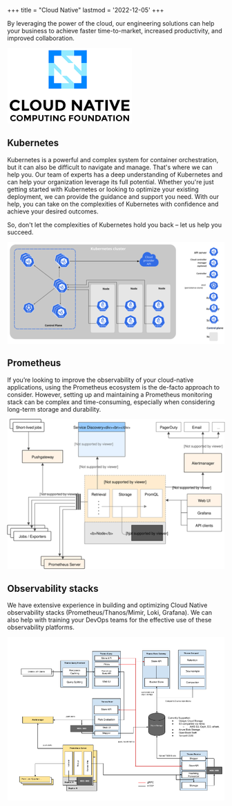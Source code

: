 +++
title = "Cloud Native"
lastmod = '2022-12-05'
+++

By leveraging the power of the cloud, our engineering solutions can help your
business to achieve faster time-to-market, increased productivity, and improved
collaboration.

![Cloud Native](../../../images/cloud-native.png)

<!--more-->

## Kubernetes

Kubernetes is a powerful and complex system for container orchestration, but it
can also be difficult to navigate and manage. That's where we can help you.
Our team of experts has a deep understanding of Kubernetes and can help your
organization leverage its full potential.
Whether you're just getting started with Kubernetes or looking to optimize your
existing deployment, we can provide the guidance and support you need.
With our help, you can take on the complexities of Kubernetes with confidence
and achieve your desired outcomes.

So, don't let the complexities of Kubernetes hold you back – let us help you
succeed.

![Kubernetes architecture](../../../images/components-of-kubernetes.svg)

## Prometheus

If you’re looking to improve the observability of your cloud-native
applications, using the Prometheus ecosystem is the de-facto approach to
consider. However, setting up and maintaining a Prometheus monitoring stack can
be complex and time-consuming, especially when considering long-term storage
and durability.


![Prometheus Components](../../../images/prometheus.svg)

## Observability stacks

We have extensive experience in building and optimizing Cloud Native
observability stacks (Prometheus/Thanos/Mimir, Loki, Grafana). We can also help
with training your DevOps teams for the effective use of these observability
platforms.

![Thanos architecture](../../../images/thanos.png)
